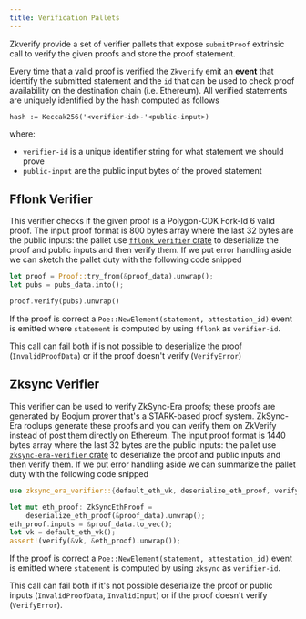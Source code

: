 ```yaml
---
title: Verification Pallets
---
```


Zkverify provide a set of verifier pallets that expose `submitProof` extrinsic call
to verify the given proofs and store the proof statement.

Every time that a valid proof is verified the `Zkverify` emit an **event** that identify the
submitted statement and the `id` that can be used to check proof availability on the
destination chain (i.e. Ethereum). All verified statements are uniquely identified by the
hash computed as follows

```text
hash := Keccak256('<verifier-id>-'<public-input>)
```

where:

* `verifier-id` is a unique identifier string for what statement we should prove
* `public-input` are the public input bytes of the proved statement

## Fflonk Verifier

This verifier checks if the given proof is a Polygon-CDK Fork-Id 6 valid proof. The input proof format
is 800 bytes array where the last 32 bytes are the public inputs: the pallet use
[`fflonk_verifier` crate](https://github.com/HorizenLabs/fflonk_verifier/tree/v0.3.0) to deserialize
the proof and public inputs and then verify them. If we put error handling aside we can sketch the pallet duty
with the following code snipped

```rust
let proof = Proof::try_from(&proof_data).unwrap();
let pubs = pubs_data.into();

proof.verify(pubs).unwrap()
```

If the proof is correct a `Poe::NewElement(statement, attestation_id)` event is emitted where `statement`
is computed by using `fflonk` as `verifier-id`.

This call can fail both if is not possible to deserialize the proof (`InvalidProofData`) or if the proof doesn't 
verify (`VerifyError`)

## Zksync Verifier

This verifier can be used to verify ZkSync-Era proofs; these proofs are generated by Boojum prover that's a
STARK-based proof system. ZkSync-Era roolups generate these proofs and you can verify them on ZkVerify instead of
post them directly on Ethereum. The input proof format is 1440 bytes array where the last 32 bytes are the
public inputs: the pallet use [`zksync-era-verifier` crate](https://github.com/HorizenLabs/zksync-era-verifier/tree/v0.1.0)
to deserialize the proof and public inputs and then verify them. If we put error handling aside we can
summarize the pallet duty with the following code snipped

```rust
use zksync_era_verifier::{default_eth_vk, deserialize_eth_proof, verify, ZkSyncEthProof};

let mut eth_proof: ZkSyncEthProof =
    deserialize_eth_proof(&proof_data).unwrap();
eth_proof.inputs = &proof_data.to_vec();
let vk = default_eth_vk();
assert!(verify(&vk, &eth_proof).unwrap());
```

If the proof is correct a `Poe::NewElement(statement, attestation_id)` event is emitted where `statement`
is computed by using `zksync` as `verifier-id`.

This call can fail both if it's not possible deserialize the proof or public inputs (`InvalidProofData`, 
`InvalidInput`) or if the proof doesn't verify (`VerifyError`).
